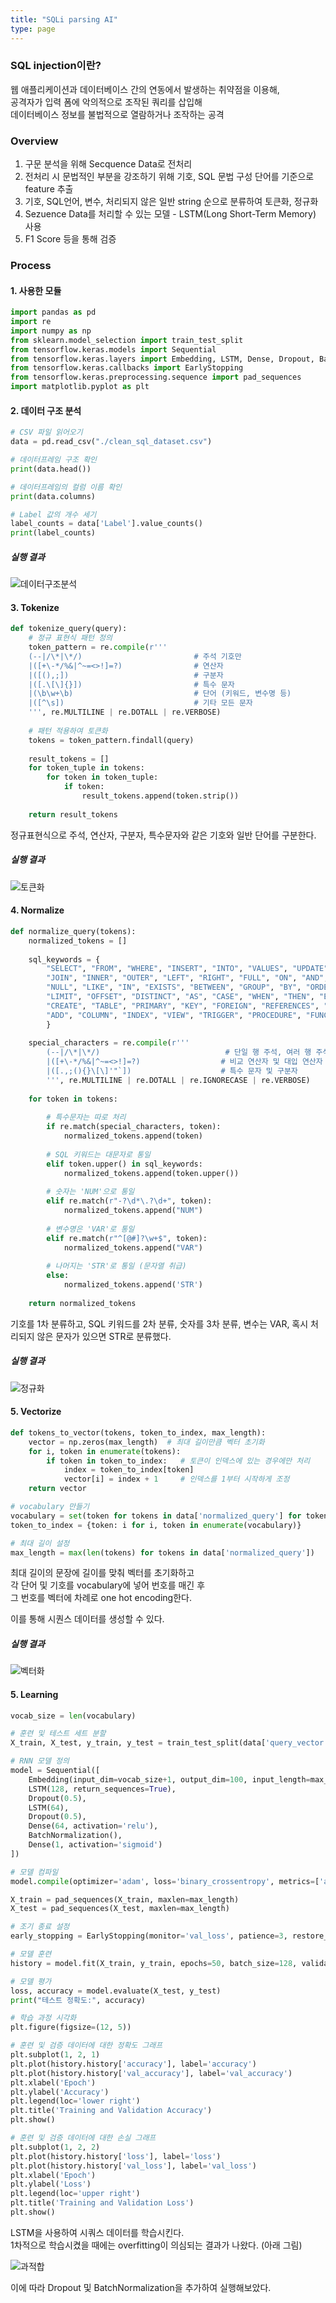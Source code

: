 ```yaml
---
title: "SQLi parsing AI"
type: page
---
```


### SQL injection이란?

웹 애플리케이션과 데이터베이스 간의 연동에서 발생하는 취약점을 이용해,  
공격자가 입력 폼에 악의적으로 조작된 쿼리를 삽입해  
데이터베이스 정보를 불법적으로 열람하거나 조작하는 공격  

### Overview

1. 구문 분석을 위해 Secquence Data로 전처리
2. 전처리 시 문법적인 부분을 강조하기 위해 기호, SQL 문법 구성 단어를 기준으로 feature 추출
3. 기호, SQL언어, 변수, 처리되지 않은 일반 string 순으로 분류하여 토큰화, 정규화
4. Sezuence Data를 처리할 수 있는 모델 - LSTM(Long Short-Term Memory) 사용
5. F1 Score 등을 통해 검증

### Process

#### 1. 사용한 모듈


```python
import pandas as pd
import re
import numpy as np
from sklearn.model_selection import train_test_split
from tensorflow.keras.models import Sequential
from tensorflow.keras.layers import Embedding, LSTM, Dense, Dropout, BatchNormalization
from tensorflow.keras.callbacks import EarlyStopping
from tensorflow.keras.preprocessing.sequence import pad_sequences
import matplotlib.pyplot as plt
```


#### 2. 데이터 구조 분석

```python
# CSV 파일 읽어오기
data = pd.read_csv("./clean_sql_dataset.csv")

# 데이터프레임 구조 확인
print(data.head())

# 데이터프레임의 컬럼 이름 확인
print(data.columns)

# Label 값의 개수 세기
label_counts = data['Label'].value_counts()
print(label_counts)
```

##### 실행 결과

![데이터구조분석](/image/sqli-parsing-ai/capture01.png)


#### 3. Tokenize

```python
def tokenize_query(query):
    # 정규 표현식 패턴 정의
    token_pattern = re.compile(r'''
    (--|/\*|\*/)                         # 주석 기호만
    |([+\-*/%&|^~=<>!]=?)                # 연산자
    |([(),;])                            # 구분자
    |([.\[\]{}])                         # 특수 문자
    |(\b\w+\b)                           # 단어 (키워드, 변수명 등)
    |([^\s])                             # 기타 모든 문자
    ''', re.MULTILINE | re.DOTALL | re.VERBOSE)
    
    # 패턴 적용하여 토큰화
    tokens = token_pattern.findall(query)
    
    result_tokens = []
    for token_tuple in tokens:
        for token in token_tuple:
            if token:
                result_tokens.append(token.strip())
    
    return result_tokens
```

정규표현식으로 주석, 연산자, 구분자, 특수문자와 같은 기호와 일반 단어를 구분한다.

##### 실행 결과

![토큰화](/image/sqli-parsing-ai/capture02.png)

#### 4. Normalize

```python
def normalize_query(tokens):
    normalized_tokens = []
    
    sql_keywords = {
        "SELECT", "FROM", "WHERE", "INSERT", "INTO", "VALUES", "UPDATE", "SET", "DELETE",
        "JOIN", "INNER", "OUTER", "LEFT", "RIGHT", "FULL", "ON", "AND", "OR", "NOT",
        "NULL", "LIKE", "IN", "EXISTS", "BETWEEN", "GROUP", "BY", "ORDER", "HAVING",
        "LIMIT", "OFFSET", "DISTINCT", "AS", "CASE", "WHEN", "THEN", "ELSE", "END",
        "CREATE", "TABLE", "PRIMARY", "KEY", "FOREIGN", "REFERENCES", "DROP", "ALTER",
        "ADD", "COLUMN", "INDEX", "VIEW", "TRIGGER", "PROCEDURE", "FUNCTION", "DATABASE"
        }
    
    special_characters = re.compile(r'''
        (--|/\*|\*/)                            # 단일 행 주석, 여러 행 주석 닫기
        |([+\-*/%&|^~=<>!]=?)                  # 비교 연산자 및 대입 연산자
        |([.,;(){}\[\]'"`])                    # 특수 문자 및 구분자
        ''', re.MULTILINE | re.DOTALL | re.IGNORECASE | re.VERBOSE)
    
    for token in tokens:
        
        # 특수문자는 따로 처리
        if re.match(special_characters, token):
            normalized_tokens.append(token)
        
        # SQL 키워드는 대문자로 통일
        elif token.upper() in sql_keywords:
            normalized_tokens.append(token.upper())
        
        # 숫자는 'NUM'으로 통일
        elif re.match(r"-?\d*\.?\d+", token):
            normalized_tokens.append("NUM")
            
        # 변수명은 'VAR'로 통일
        elif re.match(r"^[@#]?\w+$", token):
            normalized_tokens.append("VAR")
        
        # 나머지는 'STR'로 통일 (문자열 취급)
        else:
            normalized_tokens.append('STR')
    
    return normalized_tokens
```

기호를 1차 분류하고, SQL 키워드를 2차 분류, 숫자를 3차 분류, 변수는 VAR, 혹시 처리되지 않은 문자가 있으면 STR로 분류했다.


##### 실행 결과

![정규화](/image/sqli-parsing-ai/capture03.png)


#### 5. Vectorize

```python
def tokens_to_vector(tokens, token_to_index, max_length):
    vector = np.zeros(max_length)  # 최대 길이만큼 벡터 초기화
    for i, token in enumerate(tokens):
        if token in token_to_index:   # 토큰이 인덱스에 있는 경우에만 처리
            index = token_to_index[token]
            vector[i] = index + 1     # 인덱스를 1부터 시작하게 조정
    return vector

# vocabulary 만들기
vocabulary = set(token for tokens in data['normalized_query'] for token in tokens)
token_to_index = {token: i for i, token in enumerate(vocabulary)}

# 최대 길이 설정
max_length = max(len(tokens) for tokens in data['normalized_query'])
```

최대 길이의 문장에 길이를 맞춰 벡터를 초기화하고  
각 단어 및 기호를 vocabulary에 넣어 번호를 매긴 후  
그 번호를 벡터에 차례로 one hot encoding한다.

이를 통해 시퀀스 데이터를 생성할 수 있다.


##### 실행 결과

![벡터화](/image/sqli-parsing-ai/capture04.png)


#### 5. Learning

```python
vocab_size = len(vocabulary)

# 훈련 및 테스트 세트 분할
X_train, X_test, y_train, y_test = train_test_split(data['query_vector'], data['Label'], test_size=0.2, random_state=42)

# RNN 모델 정의
model = Sequential([
    Embedding(input_dim=vocab_size+1, output_dim=100, input_length=max_length),
    LSTM(128, return_sequences=True),
    Dropout(0.5),
    LSTM(64),
    Dropout(0.5),
    Dense(64, activation='relu'),
    BatchNormalization(),
    Dense(1, activation='sigmoid')
])

# 모델 컴파일
model.compile(optimizer='adam', loss='binary_crossentropy', metrics=['accuracy'])

X_train = pad_sequences(X_train, maxlen=max_length)
X_test = pad_sequences(X_test, maxlen=max_length)

# 조기 종료 설정
early_stopping = EarlyStopping(monitor='val_loss', patience=3, restore_best_weights=True)

# 모델 훈련
history = model.fit(X_train, y_train, epochs=50, batch_size=128, validation_split=0.1, callbacks=[early_stopping])

# 모델 평가
loss, accuracy = model.evaluate(X_test, y_test)
print("테스트 정확도:", accuracy)

# 학습 과정 시각화
plt.figure(figsize=(12, 5))

# 훈련 및 검증 데이터에 대한 정확도 그래프
plt.subplot(1, 2, 1)
plt.plot(history.history['accuracy'], label='accuracy')
plt.plot(history.history['val_accuracy'], label='val_accuracy')
plt.xlabel('Epoch')
plt.ylabel('Accuracy')
plt.legend(loc='lower right')
plt.title('Training and Validation Accuracy')
plt.show()

# 훈련 및 검증 데이터에 대한 손실 그래프
plt.subplot(1, 2, 2)
plt.plot(history.history['loss'], label='loss')
plt.plot(history.history['val_loss'], label='val_loss')
plt.xlabel('Epoch')
plt.ylabel('Loss')
plt.legend(loc='upper right')
plt.title('Training and Validation Loss')
plt.show()
```

LSTM을 사용하여 시쿼스 데이터를 학습시킨다.  
1차적으로 학습시켰을 때에는 overfitting이 의심되는 결과가 나왔다. (아래 그림)

![과적합](/image/sqli-parsing-ai/capture05.png)

이에 따라 Dropout 및 BatchNormalization을 추가하여 실행해보았다.


